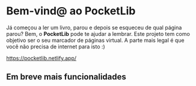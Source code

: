 # Bem-vind@ ao PocketLib

Já começou a ler um livro, parou e depois se esqueceu de qual página parou?
Bem, o **PocketLib** pode te ajudar a lembrar.
Este projeto tem como objetivo ser o seu marcador de páginas virtual.
A parte mais legal é que você não precisa de internet para isto :)

<https://pocketlib.netlify.app/>

## Em breve mais funcionalidades
